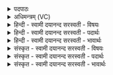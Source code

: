 <details><summary>पदपाठः</summary>

प॒र॒मस्याः॑। प॒रा॒वत॒ इति॑ परा॒ऽवतः॑। रो॒हिद॑श्व॒ इति॑ रो॒हित्ऽअ॑श्वः। इ॒ह। आ। ग॒हि॒। पु॒री॒ष्यः᳖। पु॒रु॒प्रि॒य इति॑ पुरुऽप्रि॒यः। अग्ने॑। त्वम्। त॒र॒। मृधः॑। ७२।
</details>

<details><summary>अधिमन्त्रम् (VC)</summary>

- अग्निर्देवता
- वारुणिर्ऋषिः
- भुरिगुष्णिक्
- ऋषभः
</details>

<details><summary>हिन्दी - स्वामी दयानन्द सरस्वती  - विषयः</summary>

फिर वह स्त्री अपने स्वामी से क्या-क्या कहे, इस विषय का उपदेश अगले मन्त्र में किया है ॥
</details>

<details><summary>हिन्दी - स्वामी दयानन्द सरस्वती  - पदार्थः</summary>

पदार्थान्वयभाषाः -  हे (अग्ने) पावक के समान तेजस्विन् विज्ञानयुक्त पते ! (रोहिदश्वः) अग्नि आदि पदार्थों से युक्त वाहनों से युक्त (पुरीष्यः) पालने में श्रेष्ठ (पुरुप्रियः) बहुत मनुष्यों की प्रीति रखनेवाले (त्वम्) आप (इह) इस गृहाश्रम में (परावतः) दूर देश से (परमस्याः) अति उत्तम गुण, रूप और स्वभाववाली कन्या की कीर्ति सुन के (आगहि) आइये और उस के साथ (मृधः) दूसरों के पदार्थों की आकाङ्क्षा करने हारे शत्रुओं का (तर) तिरस्कार कीजिये ॥७२ ॥
</details>

<details><summary>हिन्दी - स्वामी दयानन्द सरस्वती  - भावार्थः</summary>

भावार्थभाषाः -  मनुष्यों को चाहिये कि अपनी कन्या वा पुत्र का समीप देश में विवाह कभी न करें। जितना ही दूर विवाह किया जावे, उतना ही अधिक सुख होवे, निकट करने में कलह ही होता है ॥७२ ॥
</details>

<details><summary>संस्कृत - स्वामी दयानन्द सरस्वती  - विषयः</summary>

पुनः सा स्वस्वामिनं प्रति किं किमादिशेदित्याह ॥
</details>

<details><summary>संस्कृत - स्वामी दयानन्द सरस्वती  - पदार्थः</summary>

पदार्थान्वयभाषाः -  हे अग्ने पावक इव तेजस्विन् स्वामिन् ! रोहिदश्वः पुरीष्यः पुरुप्रियस्त्वमिह परावतो देशात् परमस्याः कन्यायाः कीर्त्तिं श्रुत्वाऽऽगहि तया प्राप्तया सह मृधस्तर ॥७२ ॥
</details>

<details><summary>संस्कृत - स्वामी दयानन्द सरस्वती  - भावार्थः</summary>

भावार्थभाषाः -  मनुष्यैः स्वस्याः कन्यायाः पुत्रस्य वा समीपदेशे विवाहः कदाचिन्नैव कार्य्यः। यावद्दूरे विवाहः क्रियते तावदेवाऽधिकं सुखं जायते, निकटे कलह एव ॥७२ ॥
</details>